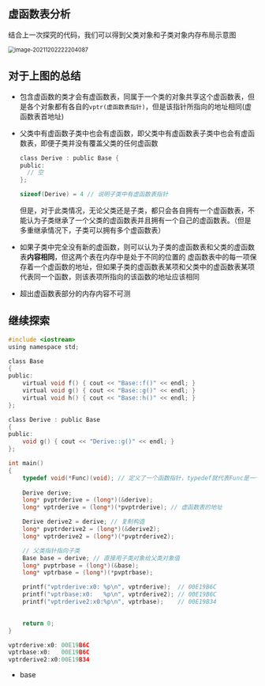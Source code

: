 ## 虚函数表分析

结合上一次探究的代码，我们可以得到父类对象和子类对象内存布局示意图

<img src="C:\Users\LENOVO\AppData\Roaming\Typora\typora-user-images\image-20211202222204087.png" alt="image-20211202222204087" style="zoom: 80%;" />

## 对于上图的总结

- 包含虚函数的类才会有虚函数表，同属于一个类的对象共享这个虚函数表，但是各个对象都有各自的`vptr(虚函数表指针)`，但是该指针所指向的地址相同(虚函数表首地址)

- 父类中有虚函数子类中也会有虚函数，即父类中有虚函数表子类中也会有虚函数表，即便子类并没有覆盖父类的任何虚函数

  ```c
  class Derive : public Base {
  public:
  	// 空    
  };
  ```

  ```C
  sizeof(Derive) = 4 // 说明子类中有虚函数表指针
  ```

  但是，对于此类情况，无论父类还是子类，都只会各自拥有一个虚函数表，不能认为子类继承了一个父类的虚函数表并且拥有一个自己的虚函数表。（但是多重继承情况下，子类可以拥有多个虚函数表）

- 如果子类中完全没有新的虚函数，则可以认为子类的虚函数表和父类的虚函数表**内容相同**，但这两个表在内存中是处于不同的位置的
  虚函数表中的每一项保存着一个虚函数的地址，但如果子类的虚函数表某项和父类中的虚函数表某项代表同一个函数，则该表项所指向的该函数的地址应该相同
- 超出虚函数表部分的内存内容不可测

## 继续探索

```c
#include <iostream>
using namespace std;

class Base
{
public:
	virtual void f() { cout << "Base::f()" << endl; }
	virtual void g() { cout << "Base::g()" << endl; }
	virtual void h() { cout << "Base::h()" << endl; }
};

class Derive : public Base
{
public:
	void g() { cout << "Derive::g()" << endl; }
};

int main()
{
	typedef void(*Func)(void); // 定义了一个函数指针，typedef就代表Func是一个函数指针类型，可以将它当作类型使用
	
	Derive derive;
	long* pvptrderive = (long*)(&derive);
	long* vptrderive = (long*)(*pvptrderive); // 虚函数表的地址

	Derive derive2 = derive; // 复制构造
	long* pvptrderive2 = (long*)(&derive2);
	long* vptrderive2 = (long*)(*pvptrderive2);

	// 父类指针指向子类
	Base base = derive; // 直接用子类对象给父类对象值
	long* pvptrbase = (long*)(&base);
	long* vptrbase = (long*)(*pvptrbase);

	printf("vptrderive:x0: %p\n", vptrderive);	// 00E19B6C
	printf("vptrbase:x0:   %p\n", vptrderive2); // 00E19B6C 
	printf("vptrderive2:x0:%p\n", vptrbase);	// 00E19B34
	

	return 0;
}
```

```c
vptrderive:x0: 00E19B6C
vptrbase:x0:   00E19B6C
vptrderive2:x0:00E19B34
```

- base